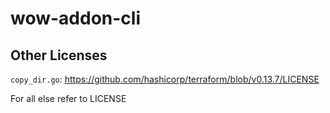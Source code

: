 # wow-addon-cli

## Other Licenses

`copy_dir.go`: https://github.com/hashicorp/terraform/blob/v0.13.7/LICENSE

For all else refer to LICENSE

